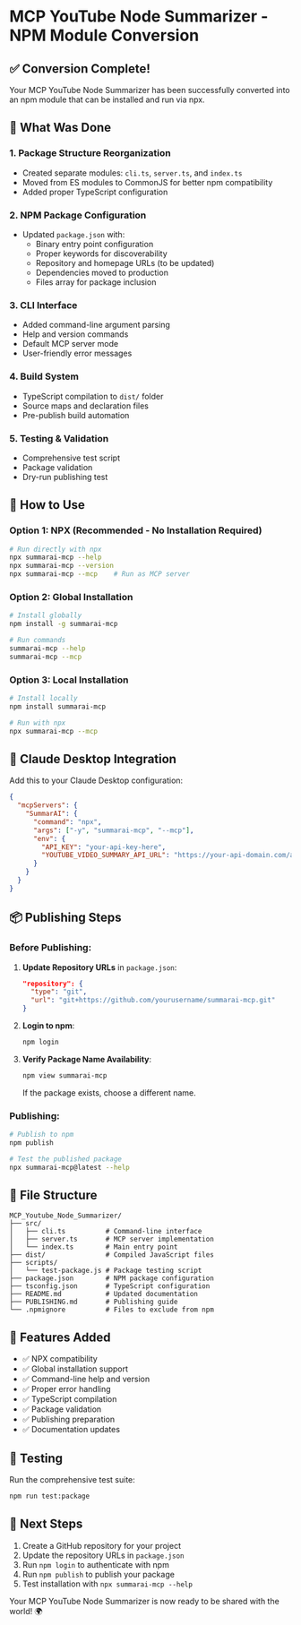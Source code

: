 # MCP YouTube Node Summarizer - NPM Module Conversion

## ✅ Conversion Complete!

Your MCP YouTube Node Summarizer has been successfully converted into an npm module that can be installed and run via npx.

## 🎯 What Was Done

### 1. **Package Structure Reorganization**
- Created separate modules: `cli.ts`, `server.ts`, and `index.ts`
- Moved from ES modules to CommonJS for better npm compatibility
- Added proper TypeScript configuration

### 2. **NPM Package Configuration**
- Updated `package.json` with:
  - Binary entry point configuration
  - Proper keywords for discoverability
  - Repository and homepage URLs (to be updated)
  - Dependencies moved to production
  - Files array for package inclusion

### 3. **CLI Interface**
- Added command-line argument parsing
- Help and version commands
- Default MCP server mode
- User-friendly error messages

### 4. **Build System**
- TypeScript compilation to `dist/` folder
- Source maps and declaration files
- Pre-publish build automation

### 5. **Testing & Validation**
- Comprehensive test script
- Package validation
- Dry-run publishing test

## 🚀 How to Use

### Option 1: NPX (Recommended - No Installation Required)
```bash
# Run directly with npx
npx summarai-mcp --help
npx summarai-mcp --version
npx summarai-mcp --mcp    # Run as MCP server
```

### Option 2: Global Installation
```bash
# Install globally
npm install -g summarai-mcp

# Run commands
summarai-mcp --help
summarai-mcp --mcp
```

### Option 3: Local Installation
```bash
# Install locally
npm install summarai-mcp

# Run with npx
npx summarai-mcp --mcp
```

## 🔧 Claude Desktop Integration

Add this to your Claude Desktop configuration:

```json
{
  "mcpServers": {
    "SummarAI": {
      "command": "npx",
      "args": ["-y", "summarai-mcp", "--mcp"],
      "env": {
        "API_KEY": "your-api-key-here",
        "YOUTUBE_VIDEO_SUMMARY_API_URL": "https://your-api-domain.com/api/youtube/summarize"
      }
    }
  }
}
```

## 📦 Publishing Steps

### Before Publishing:
1. **Update Repository URLs** in `package.json`:
   ```json
   "repository": {
     "type": "git",
     "url": "git+https://github.com/yourusername/summarai-mcp.git"
   }
   ```

2. **Login to npm**:
   ```bash
   npm login
   ```

3. **Verify Package Name Availability**:
   ```bash
   npm view summarai-mcp
   ```
   If the package exists, choose a different name.

### Publishing:
```bash
# Publish to npm
npm publish

# Test the published package
npx summarai-mcp@latest --help
```

## 📁 File Structure
```
MCP_Youtube_Node_Summarizer/
├── src/
│   ├── cli.ts          # Command-line interface
│   ├── server.ts       # MCP server implementation
│   └── index.ts        # Main entry point
├── dist/               # Compiled JavaScript files
├── scripts/
│   └── test-package.js # Package testing script
├── package.json        # NPM package configuration
├── tsconfig.json       # TypeScript configuration
├── README.md           # Updated documentation
├── PUBLISHING.md       # Publishing guide
└── .npmignore          # Files to exclude from npm
```

## 🎨 Features Added
- ✅ NPX compatibility
- ✅ Global installation support
- ✅ Command-line help and version
- ✅ Proper error handling
- ✅ TypeScript compilation
- ✅ Package validation
- ✅ Publishing preparation
- ✅ Documentation updates

## 🧪 Testing
Run the comprehensive test suite:
```bash
npm run test:package
```

## 🚀 Next Steps
1. Create a GitHub repository for your project
2. Update the repository URLs in `package.json`
3. Run `npm login` to authenticate with npm
4. Run `npm publish` to publish your package
5. Test installation with `npx summarai-mcp --help`

Your MCP YouTube Node Summarizer is now ready to be shared with the world! 🌍
